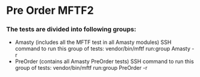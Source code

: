 # Pre Order MFTF2

### The tests are divided into following groups:
- Amasty (includes all the MFTF test in all Amasty modules)
 	SSH command to run this group of tests:   vendor/bin/mftf run:group Amasty -r
- PreOrder (contains all Amasty PreOrder tests)
	SSH command to run this group of tests:   vendor/bin/mftf run:group PreOrder -r

